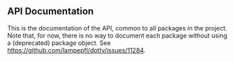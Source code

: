 ## API Documentation

This is the documentation of the API, common to all packages in the project.
Note that, for now, there is no way to document each package without using a (deprecated) package object.
See <https://github.com/lampepfl/dotty/issues/11284>.
